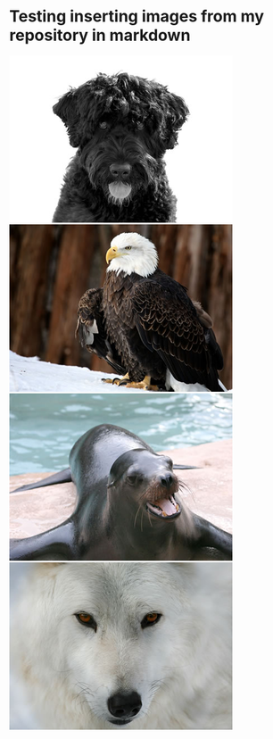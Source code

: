# Testing inserting images from my repository in markdown

![Dog](md-images/cassie.jpg)
![Eagle](md-images/eagle.jpg)
![Seal](md-images/seal.jpg)
![Wolf](md-images/wolf.jpg)
